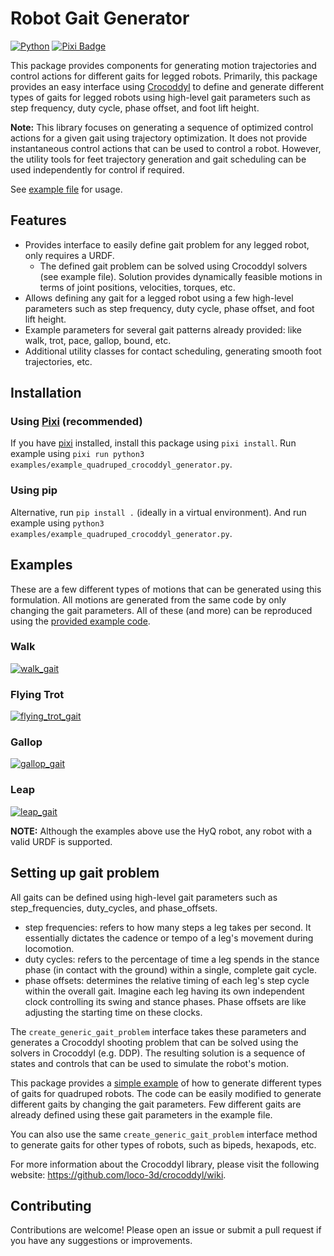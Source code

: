 # Robot Gait Generator

[![Python](https://img.shields.io/badge/python-3.10%20%7C%203.11%20%7C%203.12-blue)](https://www.python.org/downloads/)
[![Pixi Badge](https://img.shields.io/endpoint?url=https://raw.githubusercontent.com/prefix-dev/pixi/main/assets/badge/v0.json)](https://pixi.sh)

This package provides components for generating motion trajectories and control actions for different gaits for legged robots. Primarily, this package provides an easy interface using [Crocoddyl](https://github.com/loco-3d/crocoddyl/wiki) to define and generate different types of gaits for legged robots using high-level gait parameters such as step frequency, duty cycle, phase offset, and foot lift height.

**Note:** This library focuses on generating a sequence of optimized control actions for a given gait using trajectory optimization. It does not provide instantaneous control actions that can be used to control a robot. However, the utility tools for feet trajectory generation and gait scheduling can be used independently for control if required.

See [example file](examples/example_quadruped_crocoddyl_generator.py) for usage.

## Features

- Provides interface to easily define gait problem for any legged robot, only requires a URDF.
  - The defined gait problem can be solved using Crocoddyl solvers (see example file). Solution provides dynamically feasible motions in terms of
    joint positions, velocities, torques, etc.
- Allows defining any gait for a legged robot using a few high-level parameters such as step frequency, duty cycle, phase offset, and foot lift height.
- Example parameters for several gait patterns already provided: like walk, trot, pace, gallop, bound, etc.
- Additional utility classes for contact scheduling, generating smooth foot trajectories, etc.

## Installation

### Using [Pixi](https://pixi.sh/latest/) (recommended)

If you have [pixi](https://pixi.sh/latest/) installed, install this package using `pixi install`. Run example using `pixi run python3 examples/example_quadruped_crocoddyl_generator.py`.

### Using pip

Alternative, run `pip install .` (ideally in a virtual environment). And run example using `python3 examples/example_quadruped_crocoddyl_generator.py`.

## Examples

These are a few different types of motions that can be generated using this formulation. All motions are generated from the same code by only changing the gait parameters. All of these (and more) can be reproduced using the [provided example code](examples/example_quadruped_crocoddyl_generator.py).

### Walk

[![walk_gait](https://media.githubusercontent.com/media/justagist/_assets/main/robot_gait_generator/walk.gif)](https://media.githubusercontent.com/media/justagist/_assets/main/robot_gait_generator/walk.gif)

### Flying Trot

[![flying_trot_gait](https://media.githubusercontent.com/media/justagist/_assets/main/robot_gait_generator/flying_trot.gif)](https://media.githubusercontent.com/media/justagist/_assets/main/robot_gait_generator/flying_trot.gif)

### Gallop

[![gallop_gait](https://media.githubusercontent.com/media/justagist/_assets/main/robot_gait_generator/gallop.gif)](https://media.githubusercontent.com/media/justagist/_assets/main/robot_gait_generator/gallop.gif)

### Leap

[![leap_gait](https://media.githubusercontent.com/media/justagist/_assets/main/robot_gait_generator/leap.gif)](https://media.githubusercontent.com/media/justagist/_assets/main/robot_gait_generator/leap.gif)

**NOTE:** Although the examples above use the HyQ robot, any robot with a valid URDF is supported.

## Setting up gait problem

All gaits can be defined using high-level gait parameters such as step_frequencies, duty_cycles, and phase_offsets.

- step frequencies: refers to how many steps a leg takes per second. It essentially dictates the
      cadence or tempo of a leg's movement during locomotion.
- duty cycles: refers to the percentage of time a leg spends in the stance phase
      (in contact with the ground) within a single, complete gait cycle.
- phase offsets: determines the relative timing of each leg's step cycle within the overall gait.
      Imagine each leg having its own independent clock controlling its swing and stance phases.
      Phase offsets are like adjusting the starting time on these clocks.

The `create_generic_gait_problem` interface takes these parameters and generates a Crocoddyl
shooting problem that can be solved using the solvers in Crocoddyl (e.g. DDP).
The resulting solution is a sequence of states and controls that can be used to simulate
the robot's motion.

This package provides a [simple example](examples/example_quadruped_crocoddyl_generator.py) of how to generate
different types of gaits for quadruped robots. The code can be easily modified to generate different gaits by changing the gait parameters. Few different gaits are already defined using these gait parameters in the example file.

You can also use the same `create_generic_gait_problem` interface method to generate gaits for
other types of robots, such as bipeds, hexapods, etc.

For more information about the Crocoddyl library, please visit the following website:
<https://github.com/loco-3d/crocoddyl/wiki>.

## Contributing

Contributions are welcome! Please open an issue or submit a pull request if you have any suggestions or improvements.

